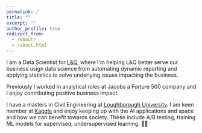 ```yaml
---
permalink: /
title: ""
excerpt: ""
author_profile: true
redirect_from: 
  - /about/
  - /about.html
---
```


I am a Data Scientist for [L&Q](https://www.lqgroup.org.uk/), where I'm helping L&Q better serve our business usign data science from automating dynamic reporting and applying statistics to solve underlying issues impacting the business.

Previously I worked in analytical roles at Jacobs a Forture 500 company and I enjoy contributing positive business impact.

I have a masters in Civil Engineering at [Loughborough University](https://www.lboro.ac.uk/study/undergraduate/courses/a-z/civil-engineering-meng/). I am keen member at [Kaggle](https://www.kaggle.com/richieone13) and enjoy keeping up with the AI applications and space and how we can benefit towards society. These include A/B testing, training ML models for supervised, undersupervised learning. 🤖💬
